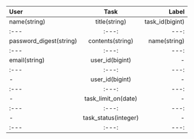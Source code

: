 | User| Task | Label |
| :--- | :---: | ---: |
| name(string) | title(string)| task_id(bigint) |
|:--- | :---: | ---: |
| password_digest(string) | contents(string) | name(string) |
|:--- | :---: | ---: |
| email(string) | user_id(bigint) | - |
|:--- | :---: | ---: |
| - | user_id(bigint) | - |
|:--- | :---: | ---: |
| - | task_limit_on(date) | - |
|:--- | :---: | ---: |
| - | task_status(integer) | - |
|:--- | :---: | ---: |